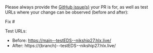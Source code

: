Please always provide the [GitHub issue(s)](../issues) your PR is for, as well as test URLs where your change can be observed (before and after):

Fix #<gh-issue-id>

Test URLs:
- Before: https://main--testEDS--nikship27.hlx.live/
- After: https://{branch}--testEDS--nikship27.hlx.live/
